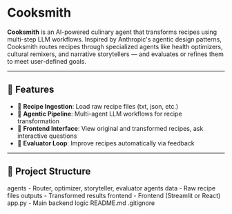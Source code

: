 # Cooksmith

**Cooksmith** is an AI-powered culinary agent that transforms recipes using multi-step LLM workflows. Inspired by Anthropic's agentic design patterns, Cooksmith routes recipes through specialized agents like health optimizers, cultural remixers, and narrative storytellers — and evaluates or refines them to meet user-defined goals.

---

## 🔧 Features

- 🧾 **Recipe Ingestion**: Load raw recipe files (txt, json, etc.)
- 🧠 **Agentic Pipeline**: Multi-agent LLM workflows for recipe transformation
- 💬 **Frontend Interface**: View original and transformed recipes, ask interactive questions
- 🔁 **Evaluator Loop**: Improve recipes automatically via feedback

---

## 📁 Project Structure

agents - Router, optimizer, storyteller, evaluator agents
data - Raw recipe files
outputs - Transformed results
frontend - Frontend (Streamlit or React)
app.py - Main backend logic
README.md
.gitignore
